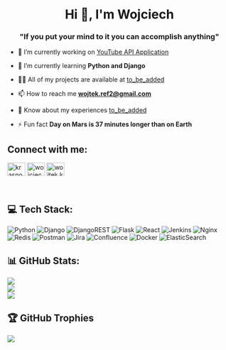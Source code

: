 <h1 align="center">Hi 👋, I'm Wojciech</h1>
<h3 align="center">"If you put your mind to it you can accomplish anything"</h3>

- 🔭 I’m currently working on [YouTube API Application](https://github.com/krasnowsky/wk-youtube-application)

- 🌱 I’m currently learning **Python and Django**

- 👨‍💻 All of my projects are available at [to_be_added](to_be_added)

- 📫 How to reach me **wojtek.ref2@gmail.com**

- 📄 Know about my experiences [to_be_added](to_be_added)

- ⚡ Fun fact **Day on Mars is 37 minutes longer than on Earth**

## Connect with me:
<p align="left">
<a href="https://dev.to/krasnowsky" target="blank"><img align="center" src="https://raw.githubusercontent.com/rahuldkjain/github-profile-readme-generator/master/src/images/icons/Social/devto.svg" alt="krasnowsky" height="30" width="40" /></a>
<a href="https://linkedin.com/in/wojciech-krasnowski" target="blank"><img align="center" src="https://raw.githubusercontent.com/rahuldkjain/github-profile-readme-generator/master/src/images/icons/Social/linked-in-alt.svg" alt="wojciech-krasnowski" height="30" width="40" /></a>
<a href="https://fb.com/wojtek.krasnowski.5" target="blank"><img align="center" src="https://raw.githubusercontent.com/rahuldkjain/github-profile-readme-generator/master/src/images/icons/Social/facebook.svg" alt="wojtek.krasnowski.5" height="30" width="40" /></a>
</p> <br />

## 💻 Tech Stack:
![Python](https://img.shields.io/badge/python-3670A0?style=for-the-badge&logo=python&logoColor=ffdd54) ![Django](https://img.shields.io/badge/django-%23092E20.svg?style=for-the-badge&logo=django&logoColor=white) ![DjangoREST](https://img.shields.io/badge/DJANGO-REST-ff1709?style=for-the-badge&logo=django&logoColor=white&color=ff1709&labelColor=gray) ![Flask](https://img.shields.io/badge/flask-%23000.svg?style=for-the-badge&logo=flask&logoColor=white) ![React](https://img.shields.io/badge/react-%2320232a.svg?style=for-the-badge&logo=react&logoColor=%2361DAFB) ![Jenkins](https://img.shields.io/badge/jenkins-%232C5263.svg?style=for-the-badge&logo=jenkins&logoColor=white) ![Nginx](https://img.shields.io/badge/nginx-%23009639.svg?style=for-the-badge&logo=nginx&logoColor=white) ![Redis](https://img.shields.io/badge/redis-%23DD0031.svg?style=for-the-badge&logo=redis&logoColor=white) ![Postman](https://img.shields.io/badge/Postman-FF6C37?style=for-the-badge&logo=postman&logoColor=white) ![Jira](https://img.shields.io/badge/jira-%230A0FFF.svg?style=for-the-badge&logo=jira&logoColor=white) ![Confluence](https://img.shields.io/badge/confluence-%23172BF4.svg?style=for-the-badge&logo=confluence&logoColor=white) ![Docker](https://img.shields.io/badge/docker-%230db7ed.svg?style=for-the-badge&logo=docker&logoColor=white) ![ElasticSearch](https://img.shields.io/badge/-ElasticSearch-005571?style=for-the-badge&logo=elasticsearch) <br />

## 📊 GitHub Stats:
![](https://github-readme-stats.vercel.app/api?username=krasnowsky&theme=dark&hide_border=false&include_all_commits=true&count_private=true)<br/>
![](https://github-readme-streak-stats.herokuapp.com/?user=krasnowsky&theme=dark&hide_border=false)<br/>
![](https://github-readme-stats.vercel.app/api/top-langs/?username=krasnowsky&theme=dark&hide_border=false&include_all_commits=true&count_private=true&layout=compact) <br />

## 🏆 GitHub Trophies
![](https://github-profile-trophy.vercel.app/?username=krasnowsky&theme=nord&no-frame=false&no-bg=true&margin-w=4) <br />

<!-- Proudly created with GPRM ( https://gprm.itsvg.in ) -->
